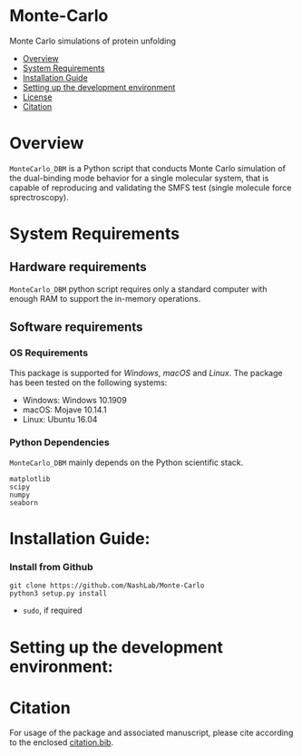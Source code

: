 # Monte-Carlo
Monte Carlo simulations of protein unfolding


- [Overview](#overview)
- [System Requirements](#system-requirements)
- [Installation Guide](#installation-guide)
- [Setting up the development environment](#setting-up-the-development-environment)
- [License](./LICENSE)
- [Citation](#citation)

# Overview
`MonteCarlo_DBM` is a Python script that conducts Monte Carlo simulation of the dual-binding mode behavior for a single molecular system, that is capable of reproducing and validating the SMFS test (single molecule force sprectroscopy).


# System Requirements
## Hardware requirements
`MonteCarlo_DBM` python script requires only a standard computer with enough RAM to support the in-memory operations.

## Software requirements
### OS Requirements
This package is supported for *Windows*, *macOS* and *Linux*. The package has been tested on the following systems:
+ Windows:  Windows 10.1909
+ macOS:    Mojave  10.14.1
+ Linux:    Ubuntu  16.04

### Python Dependencies
`MonteCarlo_DBM` mainly depends on the Python scientific stack.
```
matplotlib
scipy
numpy
seaborn
```

# Installation Guide:

### Install from Github
```
git clone https://github.com/NashLab/Monte-Carlo
python3 setup.py install
```
- `sudo`, if required

# Setting up the development environment:

# Citation
For usage of the package and associated manuscript, please cite according to the enclosed [citation.bib](./citation.bib).
